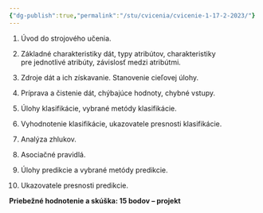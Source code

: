 ```yaml
---
{"dg-publish":true,"permalink":"/stu/cvicenia/cvicenie-1-17-2-2023/"}
---
```


1.  Úvod do strojového učenia.​
    
2.  Základné charakteristiky dát, typy atribútov, charakteristiky pre jednotlivé atribúty, závislosť medzi atribútmi.​
    
3.  Zdroje dát a ich získavanie. Stanovenie cieľovej úlohy.​
    
4.  Príprava a čistenie dát, chýbajúce hodnoty, chybné vstupy.​
    
5.  Úlohy klasifikácie, vybrané metódy klasifikácie.​
    
6.  Vyhodnotenie klasifikácie, ukazovatele presnosti klasifikácie.​
    
7.  Analýza zhlukov.​
    
8.  Asociačné pravidlá.​
    
9.  Úlohy predikcie a vybrané metódy predikcie.​
    
10.  Ukazovatele presnosti predikcie.​

**Priebežné hodnotenie a skúška:​
15 bodov – projekt**
